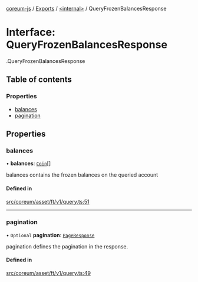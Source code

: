[coreum-js](../README.md) / [Exports](../modules.md) / [<internal\>](../modules/internal_.md) / QueryFrozenBalancesResponse

# Interface: QueryFrozenBalancesResponse

[<internal>](../modules/internal_.md).QueryFrozenBalancesResponse

## Table of contents

### Properties

- [balances](internal_.QueryFrozenBalancesResponse.md#balances)
- [pagination](internal_.QueryFrozenBalancesResponse.md#pagination)

## Properties

### balances

• **balances**: [`Coin`](../modules/internal_.md#coin)[]

balances contains the frozen balances on the queried account

#### Defined in

[src/coreum/asset/ft/v1/query.ts:51](https://github.com/PyramydLabs/coreum-js/blob/1b17c7f/src/coreum/asset/ft/v1/query.ts#L51)

___

### pagination

• `Optional` **pagination**: [`PageResponse`](../modules/internal_.md#pageresponse-3)

pagination defines the pagination in the response.

#### Defined in

[src/coreum/asset/ft/v1/query.ts:49](https://github.com/PyramydLabs/coreum-js/blob/1b17c7f/src/coreum/asset/ft/v1/query.ts#L49)
